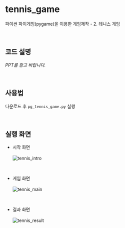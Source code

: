 # tennis_game
파이썬 파이게임(pygame)을 이용한 게임제작 - 2. 테니스 게임
<br><br><br>

## 코드 설명
*PPT를 참고 바랍니다.*
<br><br><br>

## 사용법
다운로드 후 <code>pg_tennis_game.py</code> 실행
<br><br><br>

## 실행 화면
- 시작 화면<br><br>
![tennis_intro](https://user-images.githubusercontent.com/121742489/211790617-24c9131e-4151-4482-94c4-780e8a3ef9e6.png)
<br>

- 게임 화면<br><br>
![tennis_main](https://user-images.githubusercontent.com/121742489/211790640-a9164f41-aee6-43f5-9a99-3a22a8233ab3.png)
<br>

- 결과 화면<br><br>
![tennis_result](https://user-images.githubusercontent.com/121742489/211790655-2cb15a0e-5a69-4161-a055-998494d8f226.png)
